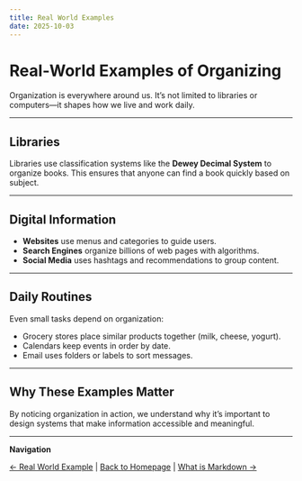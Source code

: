 ```yaml
---
title: Real World Examples
date: 2025-10-03
---
```

# Real-World Examples of Organizing

Organization is everywhere around us. It’s not limited to libraries or computers—it shapes how we live and work daily.  

---

## Libraries

Libraries use classification systems like the **Dewey Decimal System** to organize books. This ensures that anyone can find a book quickly based on subject.  

---

## Digital Information

- **Websites** use menus and categories to guide users.  
- **Search Engines** organize billions of web pages with algorithms.  
- **Social Media** uses hashtags and recommendations to group content.  

---

## Daily Routines

Even small tasks depend on organization:  
- Grocery stores place similar products together (milk, cheese, yogurt).  
- Calendars keep events in order by date.  
- Email uses folders or labels to sort messages.  

---

## Why These Examples Matter

By noticing organization in action, we understand why it’s important to design systems that make information accessible and meaningful.  

---

**Navigation**  

[← Real World Example](page3-real-world-examples.md) | [Back to Homepage](../index.md) | [What is Markdown →](page4-what-is-markdown.md) 
